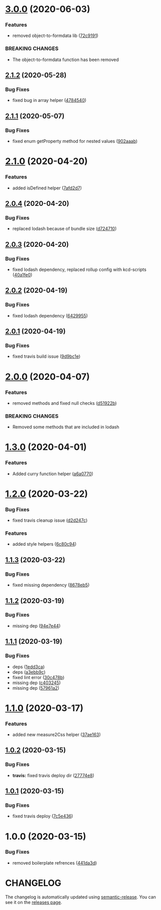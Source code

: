 # [3.0.0](https://github.com/nejcm/js-helpers/compare/v2.1.2...v3.0.0) (2020-06-03)


### Features

* removed object-to-formdata lib ([72c9191](https://github.com/nejcm/js-helpers/commit/72c91918c0f399553dbb22602af65fb71e3187c1))


### BREAKING CHANGES

* The object-to-formdata function has been removed

## [2.1.2](https://github.com/nejcm/js-helpers/compare/v2.1.1...v2.1.2) (2020-05-28)


### Bug Fixes

* fixed bug in array helper ([4784540](https://github.com/nejcm/js-helpers/commit/47845405ce41a7a8e3bcf2563369abd976d80c74))

## [2.1.1](https://github.com/nejcm/js-helpers/compare/v2.1.0...v2.1.1) (2020-05-07)


### Bug Fixes

* fixed enum getProperty method for nested values ([902aaab](https://github.com/nejcm/js-helpers/commit/902aaab584ffc69cf08c0f423500e18e143f55d0))

# [2.1.0](https://github.com/nejcm/js-helpers/compare/v2.0.4...v2.1.0) (2020-04-20)


### Features

* added isDefined helper ([7afd2d7](https://github.com/nejcm/js-helpers/commit/7afd2d7e88190985f8926c29c74c0b7616510a6c))

## [2.0.4](https://github.com/nejcm/js-helpers/compare/v2.0.3...v2.0.4) (2020-04-20)


### Bug Fixes

* replaced lodash because of bundle size ([d724710](https://github.com/nejcm/js-helpers/commit/d724710eb7dad638cf5c359acf81900ad94a52e3))

## [2.0.3](https://github.com/nejcm/js-helpers/compare/v2.0.2...v2.0.3) (2020-04-20)


### Bug Fixes

* fixed lodash dependency, replaced rollup config with kcd-scripts ([40a1fe0](https://github.com/nejcm/js-helpers/commit/40a1fe022a1126e4062b3b94f40d319b159a7393))

## [2.0.2](https://github.com/nejcm/js-helpers/compare/v2.0.1...v2.0.2) (2020-04-19)


### Bug Fixes

* fixed lodash dependency ([6429955](https://github.com/nejcm/js-helpers/commit/6429955607a11d91ce8fc1b085a537bbe754e601))

## [2.0.1](https://github.com/nejcm/js-helpers/compare/v2.0.0...v2.0.1) (2020-04-19)


### Bug Fixes

* fixed travis build issue ([9d9bc1e](https://github.com/nejcm/js-helpers/commit/9d9bc1e3310288ceac6c9d5f9ba75b6cba909116))

# [2.0.0](https://github.com/nejcm/js-helpers/compare/v1.3.0...v2.0.0) (2020-04-07)


### Features

* removed methods and fixed null checks ([d51922b](https://github.com/nejcm/js-helpers/commit/d51922b2931836fdef81d69be52769a908aca069))


### BREAKING CHANGES

* Removed some methods that are included in lodash

# [1.3.0](https://github.com/nejcm/js-helpers/compare/v1.2.0...v1.3.0) (2020-04-01)


### Features

* Added curry function helper ([a6a0770](https://github.com/nejcm/js-helpers/commit/a6a0770c143410544026d0a405fac66f3d448f5e))

# [1.2.0](https://github.com/nejcm/js-helpers/compare/v1.1.3...v1.2.0) (2020-03-22)


### Bug Fixes

* fixed travis cleanup issue ([d2d247c](https://github.com/nejcm/js-helpers/commit/d2d247c5d6de22a96ed4587ddee8fc686fe594ea))


### Features

* added style helpers ([6c80c94](https://github.com/nejcm/js-helpers/commit/6c80c94c62d868dacd1acb637ca52ee7156df9ff))

## [1.1.3](https://github.com/nejcm/js-helpers/compare/v1.1.2...v1.1.3) (2020-03-22)


### Bug Fixes

* fixed missing dependency ([8678eb5](https://github.com/nejcm/js-helpers/commit/8678eb5315e985a5fb3bcdc446c727dbcfcc1848))

## [1.1.2](https://github.com/nejcm/js-helpers/compare/v1.1.1...v1.1.2) (2020-03-19)


### Bug Fixes

* missing dep ([94e7e44](https://github.com/nejcm/js-helpers/commit/94e7e443db735879b2a8ad183b8cf82fd0cc421d))

## [1.1.1](https://github.com/nejcm/js-helpers/compare/v1.1.0...v1.1.1) (2020-03-19)


### Bug Fixes

* deps ([1edd3ca](https://github.com/nejcm/js-helpers/commit/1edd3ca2e29f1456767bb931b9e02f38e33d4e39))
* deps ([a3ebb9c](https://github.com/nejcm/js-helpers/commit/a3ebb9c16d2767d580df5729d160168bd97bbfb2))
* fixed lint error ([30c478b](https://github.com/nejcm/js-helpers/commit/30c478bfdf1e8e4e20cf9c45e5d5db60cd4383a2))
* missing dep ([c403245](https://github.com/nejcm/js-helpers/commit/c4032453908b342352d4939430f411cb417711c1))
* missing dep ([57961a2](https://github.com/nejcm/js-helpers/commit/57961a29d212f7d03e9b2467f495244c648284d9))

# [1.1.0](https://github.com/nejcm/js-helpers/compare/v1.0.2...v1.1.0) (2020-03-17)


### Features

* added new measure2Css helper ([37ae163](https://github.com/nejcm/js-helpers/commit/37ae163056e2ce9dbe8937aca03cbaa5db589260))

## [1.0.2](https://github.com/nejcm/js-helpers/compare/v1.0.1...v1.0.2) (2020-03-15)


### Bug Fixes

* **travis:** fixed travis deploy dir ([27774e8](https://github.com/nejcm/js-helpers/commit/27774e8cf712137f82051b231f44bcc3faf3120a))

## [1.0.1](https://github.com/nejcm/js-helpers/compare/v1.0.0...v1.0.1) (2020-03-15)


### Bug Fixes

* fixed travis deploy ([7c5e436](https://github.com/nejcm/js-helpers/commit/7c5e436a46121ef2adb6ef2122fa7818fbfe1c1b))

# 1.0.0 (2020-03-15)


### Bug Fixes

* removed boilerplate refrences ([441da3d](https://github.com/nejcm/js-helpers/commit/441da3d39bf98a1b095797f70efc2ec77582ca29))

# CHANGELOG

The changelog is automatically updated using
[semantic-release](https://github.com/semantic-release/semantic-release). You
can see it on the [releases page](../../releases).
